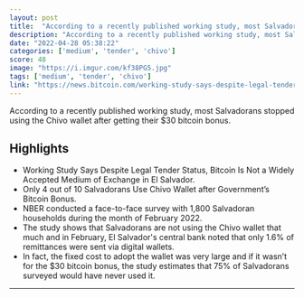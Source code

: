 ```yaml
---
layout: post
title:  "According to a recently published working study, most Salvadorans stopped using the Chivo wallet after getting their $30 bitcoin bonus."
description: "According to a recently published working study, most Salvadorans stopped using the Chivo wallet after getting their $30 bitcoin bonus."
date: "2022-04-28 05:38:22"
categories: ['medium', 'tender', 'chivo']
score: 48
image: "https://i.imgur.com/kf38PG5.jpg"
tags: ['medium', 'tender', 'chivo']
link: "https://news.bitcoin.com/working-study-says-despite-legal-tender-status-bitcoin-is-not-a-widely-accepted-medium-of-exchange-in-el-salvador/"
---
```


According to a recently published working study, most Salvadorans stopped using the Chivo wallet after getting their $30 bitcoin bonus.

## Highlights

- Working Study Says Despite Legal Tender Status, Bitcoin Is Not a Widely Accepted Medium of Exchange in El Salvador.
- Only 4 out of 10 Salvadorans Use Chivo Wallet after Government’s Bitcoin Bonus.
- NBER conducted a face-to-face survey with 1,800 Salvadoran households during the month of February 2022.
- The study shows that Salvadorans are not using the Chivo wallet that much and in February, El Salvador's central bank noted that only 1.6% of remittances were sent via digital wallets.
- In fact, the fixed cost to adopt the wallet was very large and if it wasn’t for the $30 bitcoin bonus, the study estimates that 75% of Salvadorans surveyed would have never used it.

---

